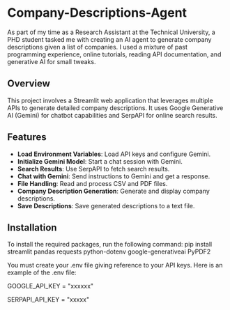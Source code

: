 # Company-Descriptions-Agent
As part of my time as a Research Assistant at the Technical University, a PHD student tasked me with creating an AI agent to generate company descriptions given a list of companies. I used a mixture of past programming experience, online tutorials, reading API documentation, and generative AI for small tweaks. 

## Overview

This project involves a Streamlit web application that leverages multiple APIs to generate detailed company descriptions. It uses Google Generative AI (Gemini) for chatbot capabilities and SerpAPI for online search results.

## Features

- **Load Environment Variables**: Load API keys and configure Gemini.
- **Initialize Gemini Model**: Start a chat session with Gemini.
- **Search Results**: Use SerpAPI to fetch search results.
- **Chat with Gemini**: Send instructions to Gemini and get a response.
- **File Handling**: Read and process CSV and PDF files.
- **Company Description Generation**: Generate and display company descriptions.
- **Save Descriptions**: Save generated descriptions to a text file.

## Installation

To install the required packages, run the following command:
pip install streamlit pandas requests python-dotenv google-generativeai PyPDF2

You must create your .env file giving reference to your API keys. Here is an example of the .env file:

GOOGLE_API_KEY = "xxxxxx"

SERPAPI_API_KEY = "xxxxx"
